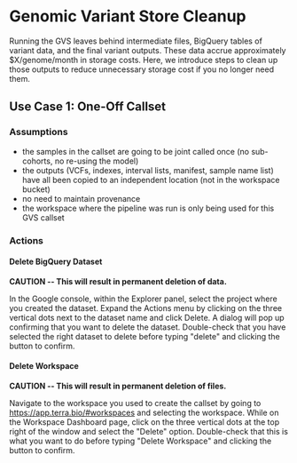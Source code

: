 # Genomic Variant Store Cleanup

Running the GVS leaves behind intermediate files, BigQuery tables of variant data, and the final variant outputs. These data accrue approximately $X/genome/month in storage costs. Here, we introduce steps to clean up those outputs to reduce unnecessary storage cost if you no longer need them.

## Use Case 1: One-Off Callset
### Assumptions
- the samples in the callset are going to be joint called once (no sub-cohorts, no re-using the model)
- the outputs (VCFs, indexes, interval lists, manifest, sample name list) have all been copied to an independent location (not in the workspace bucket)
- no need to maintain provenance
- the workspace where the pipeline was run is only being used for this GVS callset

### Actions
#### Delete BigQuery Dataset
**CAUTION -- This will result in permanent deletion of data.**

In the Google console, within the Explorer panel, select the project where you created the dataset.  Expand the Actions menu by clicking on the three vertical dots next to the dataset name and click Delete.  A dialog will pop up confirming that you want to delete the dataset.  Double-check that you have selected the right dataset to delete before typing "delete" and clicking the button to confirm.
#### Delete Workspace
**CAUTION -- This will result in permanent deletion of files.**

Navigate to the workspace you used to create the callset by going to https://app.terra.bio/#workspaces and selecting the workspace.  While on the Workspace Dashboard page, click on the three vertical dots at the top right of the window and select the "Delete" option.  Double-check that this is what you want to do before typing "Delete Workspace" and clicking the button to confirm.
